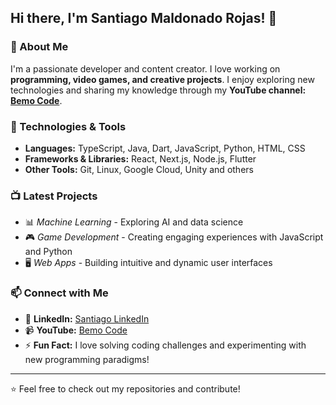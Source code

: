 ## Hi there, I'm Santiago Maldonado Rojas! 👋

### 🚀 About Me
I'm a passionate developer and content creator. I love working on **programming, video games, and creative projects**. I enjoy exploring new technologies and sharing my knowledge through my **YouTube channel: [Bemo Code](https://www.youtube.com/@Bemo-Code)**.

### 🔧 Technologies & Tools
- **Languages:** TypeScript, Java, Dart, JavaScript, Python, HTML, CSS
- **Frameworks & Libraries:** React, Next.js, Node.js, Flutter
- **Other Tools:** Git, Linux, Google Cloud, Unity and others

### 📺 Latest Projects
- 📊 *Machine Learning* - Exploring AI and data science
- 🎮 *Game Development* - Creating engaging experiences with JavaScript and Python
- 🖥️ *Web Apps* - Building intuitive and dynamic user interfaces


### 📫 Connect with Me
- 💼 **LinkedIn:** [Santiago LinkedIn](https://www.linkedin.com/in/santiago-maldonado-rojas-4580b3276/)
- 📹 **YouTube:** [Bemo Code](https://www.youtube.com/@Bemo-Code)
- ⚡ **Fun Fact:** I love solving coding challenges and experimenting with new programming paradigms!

---
⭐️ Feel free to check out my repositories and contribute!
